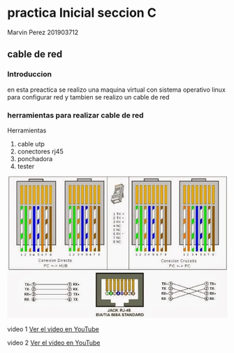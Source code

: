 # practica Inicial seccion C                        
 Marvin Perez 201903712

 ## cable de red 

  ### **Introduccion**
   en esta preactica se realizo una maquina virtual con sistema operativo linux para configurar red  y tambien se realizo un cable de red 


   ### **herramientas para realizar cable de red**
Herramientas
1. cable utp
2. conectores rj45
3. ponchadora
4. tester 

![Mi imagen](8.jpg)

video 1 
[Ver el video en YouTube](https://youtu.be/kQwy7uU75kE)

video 2
[Ver el video en YouTube](https://youtu.be/aqRUwutc4ro)